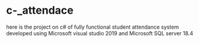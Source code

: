 # c-_attendace
here is the project on c# of fully functional student attendance system
developed using Microsoft visual studio 2019 and Microsoft SQL server 18.4

